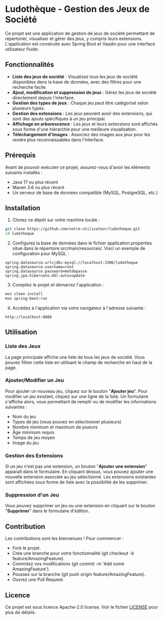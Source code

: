 # Ludothèque - Gestion des Jeux de Société
Ce projet est une application de gestion de jeux de société permettant de répertorier, visualiser et gérer des jeux, y compris leurs extensions. L'application est construite avec Spring Boot et Vaadin pour une interface utilisateur fluide.

## Fonctionnalités
* **Liste des jeux de société** : Visualisez tous les jeux de société disponibles dans la base de données, avec des filtres pour une recherche facile.
* **Ajout, modification et suppression de jeux** : Gérez les jeux de société directement depuis l'interface.
* **Gestion des types de jeux** : Chaque jeu peut être catégorisé selon plusieurs types.
* **Gestion des extensions** : Les jeux peuvent avoir des extensions, qui sont des ajouts spécifiques à un jeu principal.
* **Affichage en arborescence** : Les jeux et leurs extensions sont affichés sous forme d'une hiérarchie pour une meilleure visualisation.
* **Téléchargement d'images** : Associez des images aux jeux pour les rendre plus reconnaissables dans l'interface.

## Prérequis
Avant de pouvoir exécuter ce projet, assurez-vous d'avoir les éléments suivants installés :

* Java 17 ou plus récent
* Maven 3.6 ou plus récent
* Un serveur de base de données compatible (MySQL, PostgreSQL, etc.)

## Installation
1. Clonez ce dépôt sur votre machine locale :
```bash
git clone https://github.com/votre-utilisateur/ludotheque.git
cd ludotheque
```
2. Configurez la base de données dans le fichier application.properties situé dans le répertoire src/main/resources/. Voici un exemple de configuration pour MySQL :
```properties
spring.datasource.url=jdbc:mysql://localhost:3306/ludotheque
spring.datasource.username=root
spring.datasource.password=motdepasse
spring.jpa.hibernate.ddl-auto=update
```
3. Compilez le projet et démarrez l'application :
```bash
mvn clean install
mvn spring-boot:run
```
4. Accédez à l'application via votre navigateur à l'adresse suivante :
```arduino
http://localhost:8080
```

## Utilisation
### Liste des Jeux
La page principale affiche une liste de tous les jeux de société. Vous pouvez filtrer cette liste en utilisant le champ de recherche en haut de la page.

### Ajouter/Modifier un Jeu
Pour ajouter un nouveau jeu, cliquez sur le bouton "**Ajouter jeu**". Pour modifier un jeu existant, cliquez sur une ligne de la liste. Un formulaire s'affiche alors, vous permettant de remplir ou de modifier les informations suivantes :

* Nom du jeu
* Types de jeu (vous pouvez en sélectionner plusieurs)
* Nombre minimum et maximum de joueurs
* Âge minimum requis
* Temps de jeu moyen
* Image du jeu

### Gestion des Extensions
Si un jeu n'est pas une extension, un bouton "**Ajouter une extension**" apparaît dans le formulaire. En cliquant dessus, vous pouvez ajouter une nouvelle extension associée au jeu sélectionné. Les extensions existantes sont affichées sous forme de liste avec la possibilité de les supprimer.

### Suppression d'un Jeu
Vous pouvez supprimer un jeu ou une extension en cliquant sur le bouton "**Supprimer**" dans le formulaire d'édition.

## Contribution
Les contributions sont les bienvenues ! Pour commencer :

* Fork le projet.
* Crée une branche pour votre fonctionnalité (git checkout -b feature/AmazingFeature).
* Commitez vos modifications (git commit -m 'Add some AmazingFeature').
* Poussez sur la branche (git push origin feature/AmazingFeature).
* Ouvrez une Pull Request.

## Licence
Ce projet est sous licence Apache-2.0 license. Voir le fichier [LICENSE](LICENSE) pour plus de détails.
